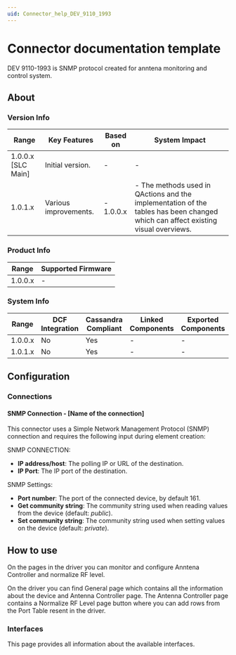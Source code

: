 ```yaml
---
uid: Connector_help_DEV_9110_1993
---
```


# Connector documentation template

DEV 9110-1993 is SNMP protocol created for anntena monitoring and control system. 

## About

### Version Info

| Range            | Key Features | Based on | System Impact |
|----------------------|------------------|--------------|-------------------|
| 1.0.0.x [SLC Main] | Initial version. | -           | -                |
| 1.0.1.x  | Various improvements. | - 1.0.0.x           | - The methods used in QActions and the implementation of the tables has been changed which can affect existing visual overviews.   |

### Product Info

| Range | Supported Firmware |
|-----------|------------------------|
| 1.0.0.x   | -                     |

### System Info

| Range | DCF Integration | Cassandra Compliant | Linked Components | Exported Components |
|-----------|---------------------|-------------------------|-----------------------|-------------------------|
| 1.0.0.x   | No                  | Yes                     | -                    | -                      |
| 1.0.1.x   | No                  | Yes                     | -                    | -                      |

## Configuration

### Connections

#### SNMP Connection - [Name of the connection]

This connector uses a Simple Network Management Protocol (SNMP) connection and requires the following input during element creation:

SNMP CONNECTION:

- **IP address/host**: The polling IP or URL of the destination.
- **IP Port**: The IP port of the destination. 

SNMP Settings:

- **Port number**: The port of the connected device, by default 161.
- **Get community string**: The community string used when reading values from the device (default: *public*).
- **Set community string**: The community string used when setting values on the device (default: *private*).

## How to use

On the pages in the driver you can monitor and configure Anntena Controller and normalize RF level. 

On the driver you can find General page which contains all the information about the device and Antenna Controller page. 
The Antenna Controller page contains a Normalize RF Level page button where you can add rows from the Port Table resent in the driver.

### Interfaces

This page provides all information about the available interfaces.
